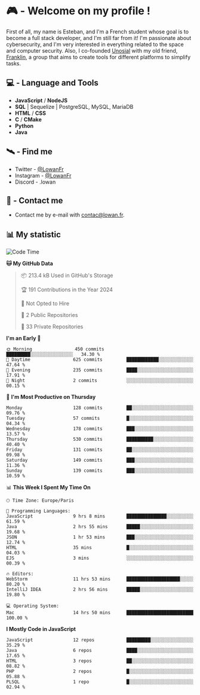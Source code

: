 # 🎮 - Welcome on my profile !
First of all, my name is Esteban, and I'm a French student whose goal is to become a full stack developer, and I'm still far from it!
I'm passionate about cybersecurity, and I'm very interested in everything related to the space and computer security.
Also, I co-founded [Unosial](https://github.com/Unosial) with my old friend, [Franklin](https://github.com/AbaFranklin/), a group that aims to create tools for different platforms to simplify tasks. 



## 💻 - Language and Tools
- **JavaScript** / **NodeJS**
- **SQL** | Sequelize | PostgreSQL, MySQL, MariaDB
- **HTML** / **CSS**
- **C** / **CMake**
- **Python**
- **Java**

## 🛰️ - Find me

 - Twitter - [@LowanFr](https://twitter.com/LowanFr/)
 - Instagram - [@LowanFr](https://instagram.com/LowanFr)
 - Discord -  .lowan
 
## 📡 - Contact me
 - Contact me by e-mail with [contac@lowan.fr](mailto:contact@lowan.fr).

## 📊 My statistic
<!--START_SECTION:waka-->
![Code Time](http://img.shields.io/badge/Code%20Time-937%20hrs-blue)

**🐱 My GitHub Data** 

> 📦 213.4 kB Used in GitHub's Storage 
 > 
> 🏆 191 Contributions in the Year 2024
 > 
> 🚫 Not Opted to Hire
 > 
> 📜 2 Public Repositories 
 > 
> 🔑 33 Private Repositories 
 > 
**I'm an Early 🐤** 

```text
🌞 Morning                450 commits         █████████░░░░░░░░░░░░░░░░   34.30 % 
🌆 Daytime                625 commits         ████████████░░░░░░░░░░░░░   47.64 % 
🌃 Evening                235 commits         ████░░░░░░░░░░░░░░░░░░░░░   17.91 % 
🌙 Night                  2 commits           ░░░░░░░░░░░░░░░░░░░░░░░░░   00.15 % 
```
📅 **I'm Most Productive on Thursday** 

```text
Monday                   128 commits         ██░░░░░░░░░░░░░░░░░░░░░░░   09.76 % 
Tuesday                  57 commits          █░░░░░░░░░░░░░░░░░░░░░░░░   04.34 % 
Wednesday                178 commits         ███░░░░░░░░░░░░░░░░░░░░░░   13.57 % 
Thursday                 530 commits         ██████████░░░░░░░░░░░░░░░   40.40 % 
Friday                   131 commits         ██░░░░░░░░░░░░░░░░░░░░░░░   09.98 % 
Saturday                 149 commits         ███░░░░░░░░░░░░░░░░░░░░░░   11.36 % 
Sunday                   139 commits         ███░░░░░░░░░░░░░░░░░░░░░░   10.59 % 
```


📊 **This Week I Spent My Time On** 

```text
🕑︎ Time Zone: Europe/Paris

💬 Programming Languages: 
JavaScript               9 hrs 8 mins        ███████████████░░░░░░░░░░   61.59 % 
Java                     2 hrs 55 mins       █████░░░░░░░░░░░░░░░░░░░░   19.68 % 
JSON                     1 hr 53 mins        ███░░░░░░░░░░░░░░░░░░░░░░   12.74 % 
HTML                     35 mins             █░░░░░░░░░░░░░░░░░░░░░░░░   04.03 % 
EJS                      3 mins              ░░░░░░░░░░░░░░░░░░░░░░░░░   00.39 % 

🔥 Editors: 
WebStorm                 11 hrs 53 mins      ████████████████████░░░░░   80.20 % 
IntelliJ IDEA            2 hrs 56 mins       █████░░░░░░░░░░░░░░░░░░░░   19.80 % 

💻 Operating System: 
Mac                      14 hrs 50 mins      █████████████████████████   100.00 % 
```

**I Mostly Code in JavaScript** 

```text
JavaScript               12 repos            █████████░░░░░░░░░░░░░░░░   35.29 % 
Java                     6 repos             ████░░░░░░░░░░░░░░░░░░░░░   17.65 % 
HTML                     3 repos             ██░░░░░░░░░░░░░░░░░░░░░░░   08.82 % 
PHP                      2 repos             █░░░░░░░░░░░░░░░░░░░░░░░░   05.88 % 
PLSQL                    1 repo              █░░░░░░░░░░░░░░░░░░░░░░░░   02.94 % 
```




<!--END_SECTION:waka-->
